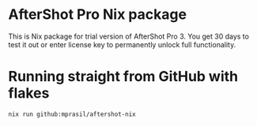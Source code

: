 # AfterShot Pro Nix package

This is Nix package for trial version of AfterShot Pro 3. You get 30 days to test it out or enter license key to permanently unlock full functionality.

# Running straight from GitHub with flakes

```sh
nix run github:mprasil/aftershot-nix
```

